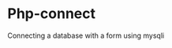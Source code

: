 # Php-connect      
Connecting a database with a form using mysqli
          
                
               
                             
        
